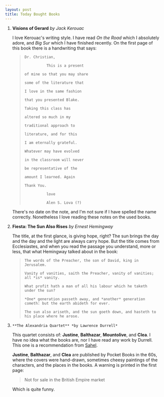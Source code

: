 ```yaml
---
layout: post
title: Today Bought Books
---
```


1. **Visions of Gerard** *by Jack Kerouac*

    I love Kerouac's writing style. I have read *On the Road* which I absolutely adore, and *Big Sur* which I have
    finished recently. On the first page of this book there is a handwriting that says:

    >     Dr. Christian,
    >
    >               This is a present
    >
    >     of mine so that you may share
    >
    >     some of the literature that
    >
    >     I love in the same fashion
    >
    >     that you presented Blake.
    >
    >     Taking this class has
    >
    >     altered so much in my
    >
    >     traditional approach to
    >
    >     literature, and for this
    >
    >     I am eternally grateful.
    >
    >     Whatever may have evolved
    >
    >     in the classroom will never
    >
    >     be representative of the
    >
    >     amount I learned. Again
    >
    >     Thank You.
    >
    >               love
    >
    >               Alen S. Lova (?)

    There's no date on the note, and I'm not sure if I have spelled the name correctly.
    Nonetheless I love reading these notes on the used books.

2. **Fiesta: The Sun Also Rises** *by Ernest Hemingway*

    The title, at the first glance, is giving hope, right? The sun brings the day and the day
    and the light are always carry hope. But the title comes from Ecclesiastes, and when you read the passage
    you understand, more or less, that what Hemingway talked about in the book:

    >     The words of the Preacher, the son of David, king in Jerusalem.
    >
    >     Vanity of vanities, saith the Preacher, vanity of vanities; all *is* vanity.
    >
    >     What profit hath a man of all his labour which he taketh under the sun?
    >
    >     *One* generation passeth away, and *another* generation cometh: but the earth abideth for ever.
    >
    >     The sun also ariseth, and the sun goeth down, and hasteth to his place where he arose.

3.     **The Alexandria Quartet** *by Lawrence Durrell*

    This quartet consists of: **Justine**, **Balthazar**, **Mountolive**, and **Clea**.
    I have no idea what the books are, nor I have read any work by Durrell. This one
    is a recommendation from [Sahel](https://www.instagram.com/sahelsworld/).

    **Justine**, **Balthazar**, and **Clea** are published by Pocket Books in the 60s, where the covers were
    hand-drawn, sometimes cheesy paintings of the characters, and the places in the books. A warning is printed
    in the first page: 

    > Not for sale in the British Empire market

    Which is quite funny.
